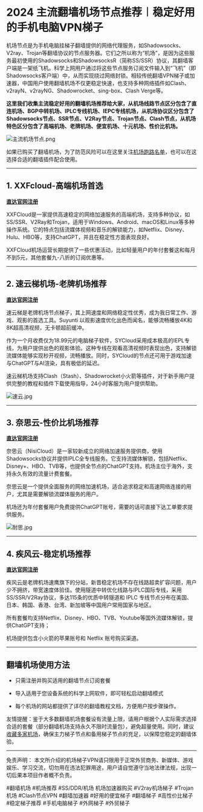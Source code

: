 # 2024 主流翻墙机场节点推荐︱稳定好用的手机电脑VPN梯子

机场节点是为手机电脑挂梯子翻墙提供的网络代理服务，如Shadowsocks、V2ray、Trojan等翻墙协议的节点服务器。它们之所以称为“机场”，是因为这些服务最初使用的Shadowsocks和ShadowsocksR（简称SS/SSR）协议，其翻墙客户端是一架纸飞机。科学上网用户通过将这些节点服务订阅文件输入到“飞机”（即Shadowsocks客户端）中，从而实现绕过网络封锁。相较传统翻墙VPN梯子或加速器，中国用户使用翻墙机场不仅更稳定快速，也支持多种网络插件如Clash、v2rayN、v2rayNG、Shadowrocket、sing-box、Clash Verge等。

**这里我们收集主流稳定好用的翻墙机场推荐给大家，从机场线路节点区分包含了直连机场、BGP中转机场、IPLC专线机场、IEPC专线机场，从机场协议区分包含了Shadowsocks节点、SSR节点、V2Ray节点、Trojan节点、Clash节点，从机场特色区分包含了高端机场、老牌机场、便宜机场、十元机场、性价比机场。**

![主流机场节点.png](https://s2.loli.net/2024/02/26/fbKYRE6WNAZGzCj.png)

如果已购买了翻墙机场，为了防范风险可以在这里关注[机场跑路名单](https://ihaoke.vip/%e6%9c%ba%e5%9c%ba%e8%b7%91%e8%b7%af/)，也可以在这选择合适的翻墙插件配合使用。

-----

## 1. XXFcloud-高端机场首选
[**直达官网注册**](https://go.1vpn.cc/xxfeng)

XXFCloud是一家提供高速稳定的网络加速服务的高端机场，支持多种协议，如SS/SSR、V2Ray和Trojan，适用于Windows、Android、macOS和Linux等多种操作系统。它的特点包括流媒体视频和音乐的解锁能力，如Netflix、Disney、Hulu、HBO等，支持ChatGPT，并且在稳定性方面表现良好。

XXFCloud机场运营长期提供了一些优惠活动，比如轻量用户的年付套餐这和每月不到5元，其他套餐九-八折的订阅优惠等。


-----

## 2. 速云梯机场-老牌机场推荐
[**直达官网注册**](https://go.1vpn.cc/suyu)

速云梯是老牌机场节点梯子，其上网速度和网络稳定性优秀，成为我日常工作、游戏、观影的首选工具。Suyunti 以观影速度优化出色而闻名，能够流畅播放4K和8K超高清视频，无卡顿超前缓冲。

作为一个月收费仅为18.99元的电脑梯子软件，SYCloud采用成本极高的IEPL专线，为用户提供出色的观影体验。这种专线在观看高清视频时表现出色，支持解锁流媒体能够实现秒开视频，流畅播放。同时，SYCloud的节点还可用于游戏加速与ChatGPT与AI渲染，具有极低的延迟。

速云梯机场支持Clash（Stash）、Shadowrocket小火箭等插件，对于新手用户提供完整的教程和插件下载使用指导，24小时客服为用户提供帮助。

![速云.jpg](https://s2.loli.net/2024/01/08/JIErPyaFfXcpYqd.jpg)

-----

## 3. 奈思云-性价比机场推荐
[**直达官网注册**](https://go.1vpn.cc/nisi)

奈思云（NisiCloud）是一家较新成立的网络加速服务提供商，使用Shadowsocks协议并提供IPLC全专线服务。它支持流媒体解锁，包括Netflix、Disney+、HBO、TVB等，也提供全节点的ChatGPT支持。机场主位于海外，支持永久有效的流量计费套餐。

奈思云是一个提供全面服务的网络加速机场，适合追求稳定和高速网络连接的用户，尤其是需要解锁流媒体服务的用户。

机场还为年付套餐用户免费提供ChatGPT账号，需要的话可直接下达工单要求提供服务。

![耐思.jpg](https://s2.loli.net/2024/01/08/VmRF9CKAM67hzdE.jpg)

-----

## 4. 疾风云-稳定机场推荐
[**直达官网注册**](https://go.1vpn.cc/jife)

疾风云是老牌机场速鹰旗下的分站，新晋稳定机场不存在线路超卖扩容问题，用户少不拥挤，带宽速度体验佳。使用隧道中转优化线路与IPLC国际专线，采用SS/SSR/V2Ray协议，多达115条的优质中转隧道和 IPLC 专线节点分布在美国、日本、韩国、香港、台湾、新加坡等中国用户常用国家与地区。

所有套餐均支持Netflix、Disney、HBO、TVB、Youtube等国外流媒体解锁，提供ChatGPT支持；

机场提供包含小火箭的苹果账号和 Netflix 账号购买渠道。

-----

## 翻墙机场使用方法

- 只需注册并购买适用的翻墙节点订阅套餐
  
- 导入适用于您设备系统的科学上网软件，即可轻松启动翻墙模式

- 每个机场的网站都提供了详尽的翻墙教程文档，方便用户按步骤操作。

友情提醒：鉴于大多数翻墙机场套餐设有流量上限，请用户根据个人实际需求选择合适的套餐（部分翻墙机场支持永久不限时流量包），避免超量使用。同时，建议[收藏多家机场](https://github.com/Tecnono/Best-VPN-01)，确保主力梯子节点和备用梯子节点的充足，以保障您稳定的翻墙体验。

-----

免责声明： 本文所介绍的机场梯子VPN请只限用于正常外贸商务、新媒体、游戏娱乐、学习交流，切勿用在违法犯罪用途，用户请自觉遵守当地法律法规，出现一切后果本项目作者概不负责。

#翻墙机场 #机场推荐 #SS/DDR/机场 机场加速器购买 #V2ray机场梯子 #Trojan机场 #Clash节点VPN #翻墙加速器 #好用的便宜梯子 #翻墙梯子 #高性价比梯子 #稳定梯子推荐 #手机电脑梯子 #外网梯子 #外贸梯子

